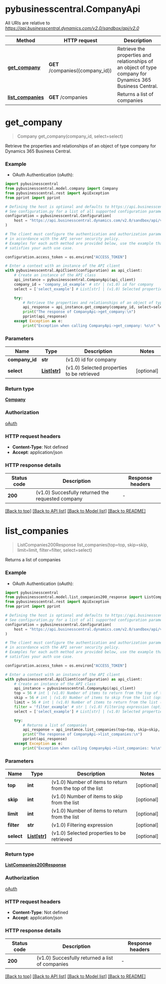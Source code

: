 # pybusinesscentral.CompanyApi

All URIs are relative to *https://api.businesscentral.dynamics.com/v2.0/sandbox/api/v2.0*

Method | HTTP request | Description
------------- | ------------- | -------------
[**get_company**](CompanyApi.md#get_company) | **GET** /companies({company_id}) | Retrieve the properties and relationships of an object of type company for Dynamics 365 Business Central.
[**list_companies**](CompanyApi.md#list_companies) | **GET** /companies | Returns a list of companies


# **get_company**
> Company get_company(company_id, select=select)

Retrieve the properties and relationships of an object of type company for Dynamics 365 Business Central.

### Example

* OAuth Authentication (oAuth):

```python
import pybusinesscentral
from pybusinesscentral.model.company import Company
from pybusinesscentral.rest import ApiException
from pprint import pprint

# Defining the host is optional and defaults to https://api.businesscentral.dynamics.com/v2.0/sandbox/api/v2.0
# See configuration.py for a list of all supported configuration parameters.
configuration = pybusinesscentral.Configuration(
    host = "https://api.businesscentral.dynamics.com/v2.0/sandbox/api/v2.0"
)

# The client must configure the authentication and authorization parameters
# in accordance with the API server security policy.
# Examples for each auth method are provided below, use the example that
# satisfies your auth use case.

configuration.access_token = os.environ["ACCESS_TOKEN"]

# Enter a context with an instance of the API client
with pybusinesscentral.ApiClient(configuration) as api_client:
    # Create an instance of the API class
    api_instance = pybusinesscentral.CompanyApi(api_client)
    company_id = 'company_id_example' # str | (v1.0) id for company
    select = ['select_example'] # List[str] | (v1.0) Selected properties to be retrieved (optional)

    try:
        # Retrieve the properties and relationships of an object of type company for Dynamics 365 Business Central.
        api_response = api_instance.get_company(company_id, select=select)
        print("The response of CompanyApi->get_company:\n")
        pprint(api_response)
    except Exception as e:
        print("Exception when calling CompanyApi->get_company: %s\n" % e)
```



### Parameters


Name | Type | Description  | Notes
------------- | ------------- | ------------- | -------------
 **company_id** | **str**| (v1.0) id for company | 
 **select** | [**List[str]**](str.md)| (v1.0) Selected properties to be retrieved | [optional] 

### Return type

[**Company**](Company.md)

### Authorization

[oAuth](../README.md#oAuth)

### HTTP request headers

 - **Content-Type**: Not defined
 - **Accept**: application/json

### HTTP response details

| Status code | Description | Response headers |
|-------------|-------------|------------------|
**200** | (v1.0) Succesfully returned the requested company |  -  |

[[Back to top]](#) [[Back to API list]](../README.md#documentation-for-api-endpoints) [[Back to Model list]](../README.md#documentation-for-models) [[Back to README]](../README.md)

# **list_companies**
> ListCompanies200Response list_companies(top=top, skip=skip, limit=limit, filter=filter, select=select)

Returns a list of companies

### Example

* OAuth Authentication (oAuth):

```python
import pybusinesscentral
from pybusinesscentral.model.list_companies200_response import ListCompanies200Response
from pybusinesscentral.rest import ApiException
from pprint import pprint

# Defining the host is optional and defaults to https://api.businesscentral.dynamics.com/v2.0/sandbox/api/v2.0
# See configuration.py for a list of all supported configuration parameters.
configuration = pybusinesscentral.Configuration(
    host = "https://api.businesscentral.dynamics.com/v2.0/sandbox/api/v2.0"
)

# The client must configure the authentication and authorization parameters
# in accordance with the API server security policy.
# Examples for each auth method are provided below, use the example that
# satisfies your auth use case.

configuration.access_token = os.environ["ACCESS_TOKEN"]

# Enter a context with an instance of the API client
with pybusinesscentral.ApiClient(configuration) as api_client:
    # Create an instance of the API class
    api_instance = pybusinesscentral.CompanyApi(api_client)
    top = 56 # int | (v1.0) Number of items to return from the top of the list (optional)
    skip = 56 # int | (v1.0) Number of items to skip from the list (optional)
    limit = 56 # int | (v1.0) Number of items to return from the list (optional)
    filter = 'filter_example' # str | (v1.0) Filtering expression (optional)
    select = ['select_example'] # List[str] | (v1.0) Selected properties to be retrieved (optional)

    try:
        # Returns a list of companies
        api_response = api_instance.list_companies(top=top, skip=skip, limit=limit, filter=filter, select=select)
        print("The response of CompanyApi->list_companies:\n")
        pprint(api_response)
    except Exception as e:
        print("Exception when calling CompanyApi->list_companies: %s\n" % e)
```



### Parameters


Name | Type | Description  | Notes
------------- | ------------- | ------------- | -------------
 **top** | **int**| (v1.0) Number of items to return from the top of the list | [optional] 
 **skip** | **int**| (v1.0) Number of items to skip from the list | [optional] 
 **limit** | **int**| (v1.0) Number of items to return from the list | [optional] 
 **filter** | **str**| (v1.0) Filtering expression | [optional] 
 **select** | [**List[str]**](str.md)| (v1.0) Selected properties to be retrieved | [optional] 

### Return type

[**ListCompanies200Response**](ListCompanies200Response.md)

### Authorization

[oAuth](../README.md#oAuth)

### HTTP request headers

 - **Content-Type**: Not defined
 - **Accept**: application/json

### HTTP response details

| Status code | Description | Response headers |
|-------------|-------------|------------------|
**200** | (v1.0) Succesfully returned a list of companies |  -  |

[[Back to top]](#) [[Back to API list]](../README.md#documentation-for-api-endpoints) [[Back to Model list]](../README.md#documentation-for-models) [[Back to README]](../README.md)


